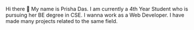 Hi there 👋
My name is Prisha Das. I am currently a 4th Year Student who is pursuing her BE degree in CSE. 
I wanna work as a Web Developer.
I have made many projects related to the same field.
